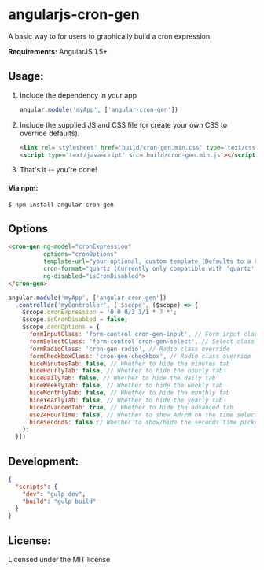 angularjs-cron-gen
===================

A basic way to for users to graphically build a cron expression.

**Requirements:** AngularJS 1.5+

## Usage:

1. Include the dependency in your app

    ```js
    angular.module('myApp', ['angular-cron-gen'])
    ```

2. Include the supplied JS and CSS file (or create your own CSS to override defaults).

    ```html
    <link rel='stylesheet' href='build/cron-gen.min.css' type='text/css' media='all' />
    <script type='text/javascript' src='build/cron-gen.min.js'></script>
    ```

3. That's it -- you're done!

#### Via npm:
```
$ npm install angular-cron-gen
```

## Options

```html
<cron-gen ng-model="cronExpression" 
          options="cronOptions" 
          template-url="your optional, custom template (Defaults to a bootstrap 3 template)"
          cron-format="quartz (Currently only compatible with 'quartz' and defaults to 'quartz')"
          ng-disabled="isCronDisabled">
</cron-gen>
```

```js
angular.module('myApp', ['angular-cron-gen'])
  .controller('myController', ['$scope', ($scope) => {
    $scope.cronExpression = '0 0 0/3 1/1 * ? *';
    $scope.isCronDisabled = false;
    $scope.cronOptions = {
      formInputClass: 'form-control cron-gen-input', // Form input class override
      formSelectClass: 'form-control cron-gen-select', // Select class override
      formRadioClass: 'cron-gen-radio', // Radio class override
      formCheckboxClass: 'cron-gen-checkbox', // Radio class override
      hideMinutesTab: false, // Whether to hide the minutes tab
      hideHourlyTab: false, // Whether to hide the hourly tab
      hideDailyTab: false, // Whether to hide the daily tab
      hideWeeklyTab: false, // Whether to hide the weekly tab
      hideMonthlyTab: false, // Whether to hide the monthly tab
      hideYearlyTab: false, // Whether to hide the yearly tab
      hideAdvancedTab: true, // Whether to hide the advanced tab
      use24HourTime: false, // Whether to show AM/PM on the time selectors
      hideSeconds: false // Whether to show/hide the seconds time picker
    };
  }])
```

## Development:

```json
{
  "scripts": {
    "dev": "gulp dev",
    "build": "gulp build"
  }
}
```

## License:
Licensed under the MIT license
